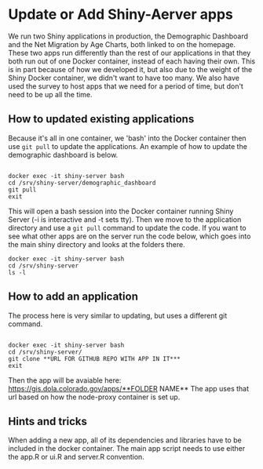 # Update or Add Shiny-Aerver apps

We run two Shiny applications in production, the Demographic Dashboard and the Net Migration by Age Charts, both linked to on the homepage.  These two apps run differently than the rest of our applications in that they both run out of one Docker container, instead of each having their own.  This is in part because of how we developed it, but also due to the weight of the Shiny Docker container, we didn't want to have too many.  We also have used the survey to host apps that we need for a period of time, but don't need to be up all the time.

## How to updated existing applications

Because it's all in one container, we 'bash' into the Docker container then use `git pull` to update the applications.  An example of how to update the demographic dashboard is below.

```

docker exec -it shiny-server bash
cd /srv/shiny-server/demographic_dashboard
git pull
exit

```

This will open a bash session into the Docker container running Shiny Server (-i is interactive and -t sets tty).  Then we move to the application directory and use a `git pull` command to update the code. If you want to see what other apps are on the server run the code below, which goes into the main shiny directory and looks at the folders there.

``` 
docker exec -it shiny-server bash
cd /srv/shiny-server
ls -l

```

## How to add an application

The process here is very similar to updating, but uses a different git command.  

```

docker exec -it shiny-server bash
cd /srv/shiny-server/
git clone **URL FOR GITHUB REPO WITH APP IN IT***
exit

```

Then the app will be avaiable here: https://gis.dola.colorado.gov/apps/**FOLDER NAME**
The app uses that url based on how the node-proxy container is set up.

## Hints and tricks

When adding a new app, all of its dependencies and libraries have to be included in the docker container.
The main app script needs to use either the app.R or ui.R and server.R convention.

